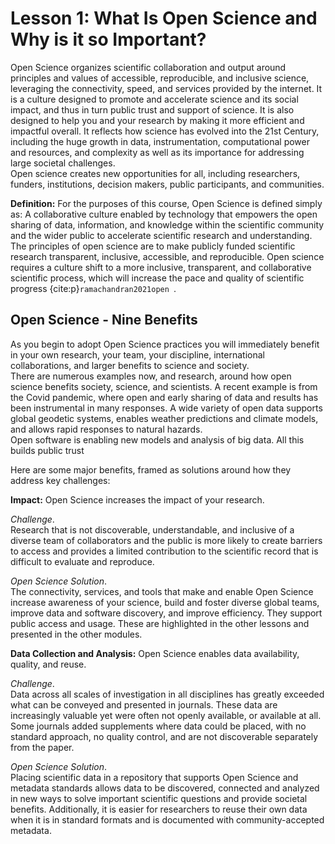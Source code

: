 # Lesson 1: What Is Open Science and Why is it so Important?



Open Science organizes scientific collaboration and output around principles and values of accessible, reproducible, and inclusive science, leveraging the connectivity, speed, and services provided by the internet. 
It is a culture designed to promote and accelerate science and its social impact, and thus in turn public trust and support of science. 
It is also designed to help you and your research by making it more efficient and impactful overall. 
It reflects how science has evolved into the 21st Century, including the huge growth in data, instrumentation, computational power and resources, and complexity as well as its importance for addressing large societal challenges.  
Open science creates new opportunities for all, including researchers, funders, institutions, decision makers, public participants, and communities.

**Definition:** 
For the purposes of this course, Open Science is defined simply as: A collaborative culture enabled by technology that empowers the open sharing of data, information, and knowledge within the scientific community and the wider public to accelerate scientific research and understanding. 
The principles of open science are to make publicly funded scientific research transparent, inclusive, accessible, and reproducible. 
Open science requires a culture shift to a more inclusive, transparent, and collaborative scientific process, which will increase the pace and quality of scientific progress {cite:p}`ramachandran2021open `.

## Open Science - Nine Benefits

As you begin to adopt Open Science practices you will immediately benefit in your own research, your team, your discipline, international collaborations, and larger benefits to science and society.  
There are numerous examples now, and research, around how open science benefits society, science, and scientists. 
A recent example is from the Covid pandemic, where open and early sharing of data and results has been instrumental in many responses. 
A wide variety of open data supports global geodetic systems, enables weather predictions and climate models, and allows rapid responses to natural hazards.  
Open software is enabling new models and analysis of big data. All this builds public trust  

Here are some major benefits, framed as solutions around how they address key challenges:

**Impact:** Open Science increases the impact of your research.  

_Challenge_.  
Research that is not discoverable, understandable, and inclusive of a diverse team of collaborators  and the public is more likely to create barriers to access and provides a limited contribution to the scientific record that is difficult to evaluate and reproduce. 

_Open Science Solution_.   
The connectivity, services, and tools that make and enable Open Science increase awareness of your science, build and foster diverse global teams, improve data and software discovery, and improve efficiency.  They support public access and usage. These are highlighted in the other lessons and presented in the other modules.

**Data Collection and Analysis:**  Open Science enables data availability, quality, and reuse.

_Challenge_.  
Data across all scales of investigation in all disciplines has greatly exceeded  what can be conveyed and presented in journals. These data are increasingly valuable yet were often not openly available, or available at all. Some journals added supplements where data could be placed, with no standard approach, no quality control, and are not discoverable separately from the paper.

_Open Science Solution_.  
Placing scientific data in a repository that supports Open Science and metadata standards allows data to be discovered, connected and analyzed in new ways to solve important scientific questions and provide societal benefits. Additionally, it is easier for researchers  to reuse their own data when it is in standard formats and is documented with community-accepted metadata.

